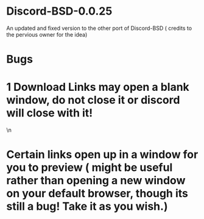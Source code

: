 # Discord-BSD-0.0.25
An updated and fixed version to the other port of Discord-BSD ( credits to the pervious owner for the idea)

# Bugs
# 1 Download Links may open a blank window, do not close it or discord will close with it! 
\n
# Certain links open up in a window for you to preview ( might be useful rather than opening a new window on your default browser, though its still a bug! Take it as you wish.) 
